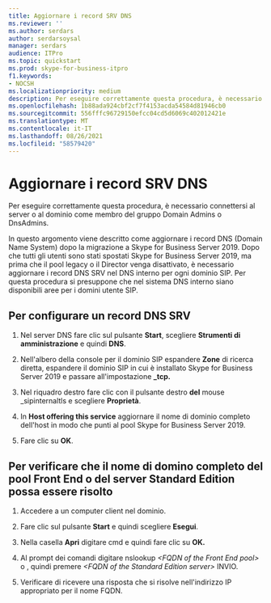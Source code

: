 ```yaml
---
title: Aggiornare i record SRV DNS
ms.reviewer: ''
ms.author: serdars
author: serdarsoysal
manager: serdars
audience: ITPro
ms.topic: quickstart
ms.prod: skype-for-business-itpro
f1.keywords:
- NOCSH
ms.localizationpriority: medium
description: Per eseguire correttamente questa procedura, è necessario connettersi al server o al dominio come membro del gruppo Domain Admins o DnsAdmins.
ms.openlocfilehash: 1b88ada924cbf2cf7f4153acda54584d81946cb0
ms.sourcegitcommit: 556fffc96729150efcc04cd5d6069c402012421e
ms.translationtype: MT
ms.contentlocale: it-IT
ms.lasthandoff: 08/26/2021
ms.locfileid: "58579420"
---
```

# <a name="update-dns-srv-records"></a>Aggiornare i record SRV DNS

Per eseguire correttamente questa procedura, è necessario connettersi al server o al dominio come membro del gruppo Domain Admins o DnsAdmins.
  
In questo argomento viene descritto come aggiornare i record DNS (Domain Name System) dopo la migrazione a Skype for Business Server 2019. Dopo che tutti gli utenti sono stati spostati Skype for Business Server 2019, ma prima che il pool legacy o il Director venga disattivato, è necessario aggiornare i record DNS SRV nel DNS interno per ogni dominio SIP. Per questa procedura si presuppone che nel sistema DNS interno siano disponibili aree per i domini utente SIP.
  
## <a name="to-configure-a-dns-srv-record"></a>Per configurare un record DNS SRV

1. Nel server DNS fare clic sul pulsante **Start**, scegliere **Strumenti di amministrazione** e quindi **DNS**.
    
2. Nell'albero della console per il dominio SIP espandere **Zone** di ricerca diretta, espandere il dominio SIP in cui è installato Skype for Business Server 2019 e passare all'impostazione **_tcp.** 
    
3. Nel riquadro destro fare clic con il pulsante destro **del** mouse _sipinternaltls e scegliere **Proprietà**.
    
4. In **Host offering this service** aggiornare il nome di dominio completo dell'host in modo che punti al pool Skype for Business Server 2019.
    
5. Fare clic su **OK**.
    
## <a name="to-verify-that-the-fqdn-of-the-front-end-pool-or-standard-edition-server-can-be-resolved"></a>Per verificare che il nome di domino completo del pool Front End o del server Standard Edition possa essere risolto

1. Accedere a un computer client nel dominio.
    
2. Fare clic sul pulsante **Start** e quindi scegliere **Esegui**.
    
3. Nella casella **Apri** digitare cmd e quindi fare clic su **OK.**
    
4. Al prompt dei comandi digitare nslookup _\<FQDN of the Front End pool\>_ o , quindi premere  _\<FQDN of the Standard Edition server\>_ INVIO.
    
5. Verificare di ricevere una risposta che si risolve nell'indirizzo IP appropriato per il nome FQDN.
    

